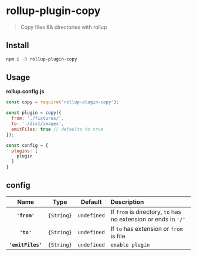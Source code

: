 # rollup-plugin-copy

> Copy files && directories with rollup

## Install

```bash
npm i -D rollup-plugin-copy
```

## Usage

**rollup.config.js**

```js
const copy = require('rollup-plugin-copy');

const plugin = copy({
  from: './fixtures/',
  to: './dist/images',
  emitFiles: true // defaults to true
});

const config = {
  plugins: [
    plugin
  ]
}
```

## config

| Name | Type | Default | Description |
| :--: | :--: | :-----: | :---------- |
| **`'from'`** | `{String}` | `undefined` | If `from` is directory, `to` has no extension or ends in `'/'` |
| **`'to'`** | `{String}` | `undefined` | If `to` has extension or `from` is file |
| **`'emitFiles'`** | `{String}` | `undefined` | `enable plugin` |

